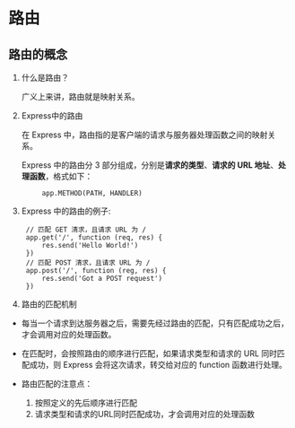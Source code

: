# 路由

## 路由的概念

1. 什么是路由？

    广义上来讲，路由就是映射关系。

2. Express中的路由

    在 Express 中，路由指的是客户端的请求与服务器处理函数之间的映射关系。

    Express 中的路由分 3 部分组成，分别是**请求的类型**、**请求的 URL 地址**、**处理函数**，格式如下：

            app.METHOD(PATH, HANDLER)

3. Express 中的路由的例子:

        // 匹配 GET 清求，且请求 URL 为 /
        app.get('/', function (req, res) {
            res.send('Hello World!')
        })
        // 匹配 POST 清求，且请求 URL 为 /
        app.post('/', function (reg, res) {
            res.send('Got a POST request')
        })

4. 路由的匹配机制

* 每当一个请求到达服务器之后，需要先经过路由的匹配，只有匹配成功之后，才会调用对应的处理函数。

* 在匹配时，会按照路由的顺序进行匹配，如果请求类型和请求的 URL 同时匹配成功，则 Express 会将这次请求，转交给对应的 function 函数进行处理。

* 路由匹配的注意点：
    1. 按照定义的先后顺序进行匹配
    2. 请求类型和请求的URL同时匹配成功，才会调用对应的处理函数
